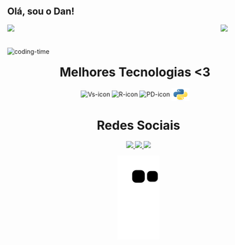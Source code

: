 ## Olá, sou o Dan!

<div>
  
  <img  height="180em" src="https://github-readme-stats.vercel.app/api?username=Dannsr&show_icons=true&theme=great-gatsby&include_all_commits=true&count_private=true"/>
  <img align="right" height="180em" src="https://github-readme-stats.vercel.app/api/top-langs/?username=Dannsr&layout=compact&langs_count=16&theme=great-gatsby"/>
</div>
<br>

<div  align="center"> 
  <div style="display: inline_block"><br>
    <img align="left" height="250" alt="coding-time" src="https://physicsgurukul.files.wordpress.com/2019/02/character-1.gif">
    <h1 align="center">Melhores Tecnologias <3</h1>
    <img align="center" height="30" width="40" alt="Vs-icon"  src="https://cdn.jsdelivr.net/gh/devicons/devicon/icons/vscode/vscode-original-wordmark.svg">
    <img align="center" height="30" width="40" alt="R-icon" src="https://cdn.jsdelivr.net/gh/devicons/devicon/icons/r/r-plain.svg">
    <img align="center" height="30" width="40" alt="PD-icon"src="https://cdn.jsdelivr.net/gh/devicons/devicon/icons/pandas/pandas-original-wordmark.svg">
    <img align="center" height="30" width="40" alt="python-icon" src="https://raw.githubusercontent.com/devicons/devicon/master/icons/python/python-original.svg">

    
  
  <h1 align="center">Redes Sociais</h1>
    <a href = "mailto: danieconomics@hotmail.com">
      <img width="30" src="gmail.svg">
    </a>
    <a href = "https://www.linkedin.com/in/daniel-silva-nascimento-a4824b202/">
      <img width="25" src="linkedin.svg">
    </a>
    <a href = "https://www.instagram.com/daan_rebirth/">
      <img width="25" src="instagram.png">
    </a>
</div>
  
![Snake animation](https://github.com/Dannsr/Dannsr/blob/output/github-contribution-grid-snake.svg)
